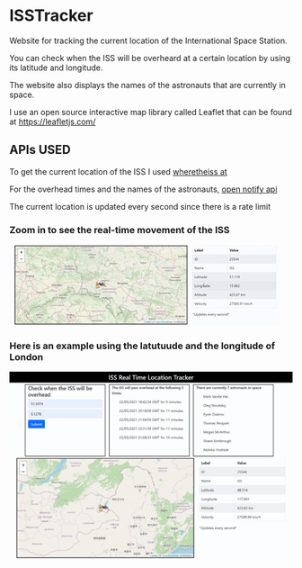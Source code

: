# ISSTracker

Website for tracking the current location of the International Space Station.

You can check when the ISS will be overheard at a certain location by using its latitude and longitude.

The website also displays the names of the astronauts that are currently in space.

I use an open source interactive map library called Leaflet that can be found at https://leafletjs.com/

## APIs USED

To get the current location of the ISS I used [wheretheiss at](https://wheretheiss.at/w/developer)

For the overhead times and the names of the astronauts, [open notify api](http://open-notify.org/)

The current location is updated every second since there is a rate limit

### Zoom in to see the real-time movement of the ISS

![ISS Demo](./ISSGif.gif)

### Here is an example using the latutuude and the longitude of London

![Screenshot](./ISSScreenshot.png)
